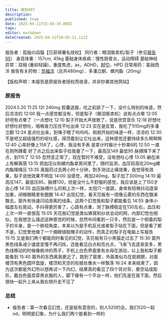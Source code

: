 ```yaml
---
title: 报告097
description: 
published: true
date: 2025-04-11T15:58:39.009Z
tags: 
editor: markdown
dateCreated: 2025-04-12T10:05:12.112Z
---
```


报告者：孤独の阎猫【已获得署名授权】
同行者：眼泪贩卖机/梨子（参见[报告95](/report/RP095/)）
身高体重：157cm, 45kg
基础身体疾病：慢性肠胃炎，运动障碍
基础神经异常：双相 (重抑轻躁)，重度焦虑，as，ADHD，[BPD](/BPD/)，HPD
日常用药：氯硝西泮
报告有关药物：[奈福泮](/NFP/)（总共480mg）、多潘立酮、螺内酯（20mg）

【版权声明：本报告是原报告者授权而收录，并非抄袭其他网站】
### 原报告
2024.5.20
11:25 12t 240mg 胶囊送服，吃之前舔了一下，没什么特别的味道，然后凉凉的
12:00 我一点感觉都没有，但是梨子（眼泪贩卖机）说有点点晕
12:05 好吧有点晕了（一点想吐
12:10 梨子开始大声放歌了，说是欣赏音乐
12:18 好想吐好想吐好想吐，咽喉奋力压住不吐出来
12:23 实在是反胃，我吃了1t10mg的多潘立酮
12:24 差点吐出来，到嗓子眼了呜呜呜，和刚开始的味道一样，凉凉的
12:30 不是吧又超级强烈的呕吐感，得顶着别让它吐出来，这种感觉还要持续多久啊啊啊
12:40 心率好像上156了，心悸，我没有手表 是拿计时器计十秒乘6的
12:50 一直在厕所蹲着 好了点之后出来梨子给我量了一下，最高压149 最低95 脉搏降下来了点，到115了
12:55 忽然变正常了，现在暂时不难受，没有想吐心悸
13:05 躺在床上有解离感
13:15 把血压仪和螺内酯拿房间里了，随时监测，血压较高吃20mg螺内酯降降压
13:35 离服药过去两小时十分钟，割手测试止痛效果，我觉得有效果，梨子说他效果不明显
14:00 没感觉，再加240mg，梨子加了300mg
14:10 最高压147，最低压85，脉搏130，但是没什么不舒服的感觉，我应该是上了150才会心悸
14:35 血压脉搏什么的和上次一样，太阳穴一直跳，身体有轻微抖动逐渐加重，闭眼眼睛里有圈圈
14:47 出现幻觉，看天花板有一团像云雾的东西在飘来飘去，窗外有快速闪动游离的线条，这两个幻觉我和梨子都能看见
14:55 身体小幅度左右晃动，手抖得更厉害了，心跳有点重，测了脉搏稳定在130左右，血压和上次一样一直很高
15:05 天花板幻觉是类似蜂窝和纱状会动的网，内部幻觉也相似，在我想怎么描述这种感觉的时候，忽然中间看到一只手，然后是一个侧着的梨子的半身，是一个俯视角度，本来以为是手机反光或者梨子站在下面，但是看了都不是，幻觉里他做了一个摘眼镜脱帽子的动作，而真正的梨子在电脑上写报告
15:15 又是我们两个都能同时看见的幻觉，天花板有只小黑猫走过去了
15:30 窗外黑色线条减少速度变慢不再闪烁，还能看见白点和亮光点，飞来飞去逐渐变多，黑色线移动的时候像俯冲的燕子，手机上白色界面里有水母在游动，以上我和梨子都能看到
15:40 窗外的东西离我更近了，跑到了窗里，外面类似鸟在扇翅膀，对面楼顶有黑色圆环盘旋，楼顶和天空的衔接处像水一样飘荡
16:24 本来结束了，因为这次都是外幻所以想再试一下内幻，结果真的看见了四个背对背，悬空站成距形，戴白色面具穿黑衣服的人，脚下像有一个平台一样，他们先是在我下面，然后很快一起升上来从我右侧升走不见了

### 总结
- 报告者：第一次看见幻觉，还是挺有意思的，别人520约会，我们520一起od，明明是幻象，为什么我们两个能看到一样的
